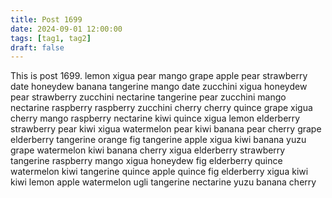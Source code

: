 ```yaml
---
title: Post 1699
date: 2024-09-01 12:00:00
tags: [tag1, tag2]
draft: false
---
```

This is post 1699.
lemon
xigua
pear
mango
grape
apple
pear
strawberry
date
honeydew
banana
tangerine
mango
date
zucchini
xigua
honeydew
pear
strawberry
zucchini
nectarine
tangerine
pear
zucchini
mango
nectarine
raspberry
raspberry
zucchini
cherry
cherry
quince
grape
xigua
cherry
mango
raspberry
nectarine
kiwi
quince
xigua
lemon
elderberry
strawberry
pear
kiwi
xigua
watermelon
pear
kiwi
banana
pear
cherry
grape
elderberry
tangerine
orange
fig
tangerine
apple
xigua
kiwi
banana
yuzu
grape
watermelon
kiwi
banana
cherry
xigua
elderberry
strawberry
tangerine
raspberry
mango
xigua
honeydew
fig
elderberry
quince
watermelon
kiwi
tangerine
quince
apple
quince
fig
elderberry
xigua
kiwi
kiwi
lemon
apple
watermelon
ugli
tangerine
nectarine
yuzu
banana
cherry
